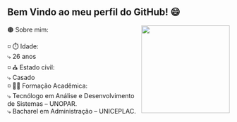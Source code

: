## Bem Vindo ao meu perfil do GitHub! 😄
<img align="right" width="200em" height="200em" src="https://cdn.discordapp.com/attachments/827722824533671946/955615166869938248/Imagem-thiago.jpeg?ex=67a0ae3a&is=679f5cba&hm=7e9e8e79429afa94b8aaba0a2c33125fdf5d162e8ac395c9419f18afa966ccb3&"/>
🟤 Sobre mim:

◽ ⏱️ Idade: <br>
  ⤷ 26 anos <br>
◽ ⛪ Estado civil: <br>
  ⤷ Casado <br>
◽ 👨‍🎓 Formação Acadêmica: <br>
  ⤷ Tecnólogo em Análise e Desenvolvimento de Sistemas – UNOPAR. <br>
  ⤷ Bacharel em Administração – UNICEPLAC.

##

<div align="center">

</div>
